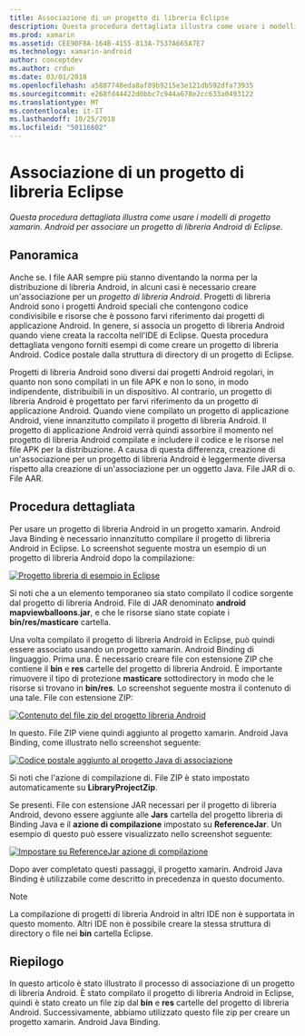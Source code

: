 ```yaml
---
title: Associazione di un progetto di libreria Eclipse
description: Questa procedura dettagliata illustra come usare i modelli di progetto xamarin. Android per associare un progetto di libreria Android di Eclipse.
ms.prod: xamarin
ms.assetid: CEE90F8A-164B-4155-813A-7537A665A7E7
ms.technology: xamarin-android
author: conceptdev
ms.author: crdun
ms.date: 03/01/2018
ms.openlocfilehash: a5887748eda8af89b9215e3e121db592dfa73935
ms.sourcegitcommit: e268fd44422d0bbc7c944a678e2cc633a0493122
ms.translationtype: MT
ms.contentlocale: it-IT
ms.lasthandoff: 10/25/2018
ms.locfileid: "50116602"
---
```

# <a name="binding-an-eclipse-library-project"></a>Associazione di un progetto di libreria Eclipse

_Questa procedura dettagliata illustra come usare i modelli di progetto xamarin. Android per associare un progetto di libreria Android di Eclipse._


## <a name="overview"></a>Panoramica

Anche se. I file AAR sempre più stanno diventando la norma per la distribuzione di libreria Android, in alcuni casi è necessario creare un'associazione per un *progetto di libreria Android*. Progetti di libreria Android sono i progetti Android speciali che contengono codice condivisibile e risorse che è possono farvi riferimento dai progetti di applicazione Android. In genere, si associa un progetto di libreria Android quando viene creata la raccolta nell'IDE di Eclipse.
Questa procedura dettagliata vengono forniti esempi di come creare un progetto di libreria Android. Codice postale dalla struttura di directory di un progetto di Eclipse.

Progetti di libreria Android sono diversi dai progetti Android regolari, in quanto non sono compilati in un file APK e non lo sono, in modo indipendente, distribuibili in un dispositivo. Al contrario, un progetto di libreria Android è progettato per farvi riferimento da un progetto di applicazione Android. Quando viene compilato un progetto di applicazione Android, viene innanzitutto compilato il progetto di libreria Android. Il progetto di applicazione Android verrà quindi assorbire il momento nel progetto di libreria Android compilate e includere il codice e le risorse nel file APK per la distribuzione. A causa di questa differenza, creazione di un'associazione per un progetto di libreria Android è leggermente diversa rispetto alla creazione di un'associazione per un oggetto Java. File JAR di o. File AAR.



## <a name="walkthrough"></a>Procedura dettagliata

Per usare un progetto di libreria Android in un progetto xamarin. Android Java Binding è necessario innanzitutto compilare il progetto di libreria Android in Eclipse. Lo screenshot seguente mostra un esempio di un progetto di libreria Android dopo la compilazione: 

[![Progetto libreria di esempio in Eclipse](binding-a-library-project-images/build-lib-in-eclipse.png)](binding-a-library-project-images/build-lib-in-eclipse.png#lightbox)

Si noti che a un elemento temporaneo sia stato compilato il codice sorgente dal progetto di libreria Android. File di JAR denominato **android mapviewballoons.jar**, e che le risorse siano state copiate i **bin/res/masticare** cartella. 

Una volta compilato il progetto di libreria Android in Eclipse, può quindi essere associato usando un progetto xamarin. Android Binding di linguaggio. Prima una. È necessario creare file con estensione ZIP che contiene il **bin** e **res** cartelle del progetto di libreria Android. È importante rimuovere il tipo di protezione **masticare** sottodirectory in modo che le risorse si trovano in **bin/res**. Lo screenshot seguente mostra il contenuto di una tale. File con estensione ZIP: 

[![Contenuto del file zip del progetto libreria Android](binding-a-library-project-images/contents-of-zip-file.png)](binding-a-library-project-images/contents-of-zip-file.png#lightbox)

In questo. File ZIP viene quindi aggiunto al progetto xamarin. Android Java Binding, come illustrato nello screenshot seguente:

[![Codice postale aggiunto al progetto Java di associazione](binding-a-library-project-images/zip-in-binding-project.png)](binding-a-library-project-images/zip-in-binding-project.png#lightbox)

Si noti che l'azione di compilazione di. File ZIP è stato impostato automaticamente su **LibraryProjectZip**.

Se presenti. File con estensione JAR necessari per il progetto di libreria Android, devono essere aggiunte alle **Jars** cartella del progetto libreria di Binding Java e il **azione di compilazione** impostato su **ReferenceJar**. Un esempio di questo può essere visualizzato nello screenshot seguente: 

[![Impostare su ReferenceJar azione di compilazione](binding-a-library-project-images/set-to-referencejar.png)](binding-a-library-project-images/set-to-referencejar.png#lightbox)

Dopo aver completato questi passaggi, il progetto xamarin. Android Java Binding è utilizzabile come descritto in precedenza in questo documento.

> [!NOTE]
> La compilazione di progetti di libreria Android in altri IDE non è supportata in questo momento. Altri IDE non è possibile creare la stessa struttura di directory o file nei **bin** cartella Eclipse. 


## <a name="summary"></a>Riepilogo

In questo articolo è stato illustrato il processo di associazione di un progetto di libreria Android. È stato compilato il progetto di libreria Android in Eclipse, quindi è stato creato un file zip dal **bin** e **res** cartelle del progetto di libreria Android. Successivamente, abbiamo utilizzato questo file zip per creare un progetto xamarin. Android Java Binding. 

